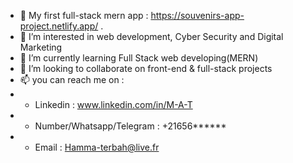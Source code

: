 - 👋 My first full-stack mern app : https://souvenirs-app-project.netlify.app/ .
- 👀 I’m interested in web development, Cyber Security and Digital Marketing 
- 🌱 I’m currently learning Full Stack web developing(MERN)
- 💞️ I’m looking to collaborate on front-end & full-stack projects
- 📫 you can reach me on : 
- + Linkedin : www.linkedin.com/in/M-A-T
- + Number/Whatsapp/Telegram : +21656******
- + Email : Hamma-terbah@live.fr

<!---
MarinosTBH/MarinosTBH is a ✨ special ✨ repository because its `README.md` (this file) appears on your GitHub profile.
You can click the Preview link to take a look at your changes.
--->
